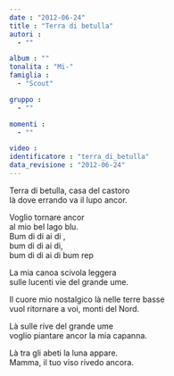 ```yaml
---
date : "2012-06-24"
title : "Terra di betulla"
autori : 
  - ""

album : ""
tonalita : "Mi-"
famiglia : 
  - "Scout"

gruppo : 
  - ""

momenti : 
  - ""

video : 
identificatore : "terra_di_betulla"
data_revisione : "2012-06-24"
---
```

  
  
Terra di betulla, casa del castoro  
là dove errando va il lupo ancor.  
  
  
Voglio tornare ancor  
al mio bel lago blu.   
Bum di di ai di ,  
bum di di ai di,  
bum di di ai di bum rep  
  
  
  
La mia canoa scivola leggera  
sulle lucenti vie del grande ume.  
  
  
Il cuore mio nostalgico là nelle terre basse  
vuol ritornare a voi, monti del Nord.  
  
  
Là sulle rive del grande ume  
voglio piantare ancor la mia capanna.  
  
  
Là tra gli abeti la luna appare.  
Mamma, il tuo viso rivedo ancora.  
  
  
  
  
